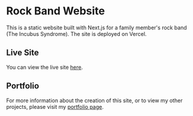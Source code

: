 # Rock Band Website

This is a static website built with Next.js for a family member's rock band (The Incubus Syndrome). The site is deployed on Vercel.

## Live Site

You can view the live site [here](https://incubus-syndrome.vercel.app/).

## Portfolio

For more information about the creation of this site, or to view my other projects, please visit my [portfolio page](https://leobocci.pages.dev/).